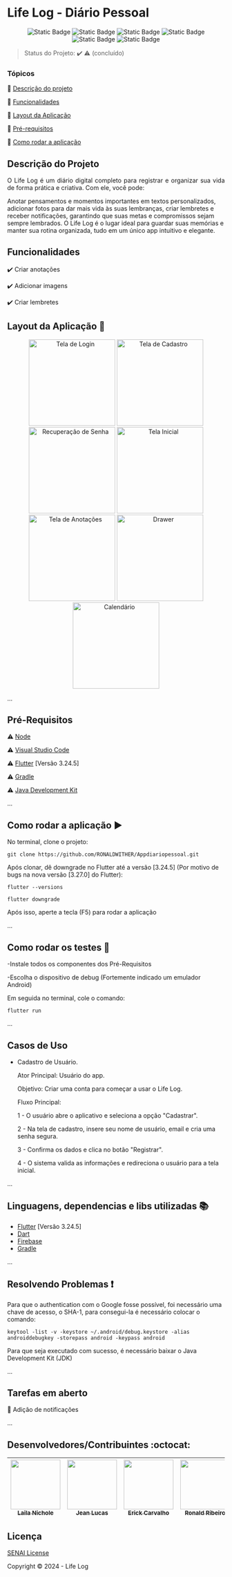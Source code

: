<h1>Life Log - Diário Pessoal</h1> 

<p align="center">
  <img alt="Static Badge" src="https://img.shields.io/badge/framework-blue?style=for-the-badge&logo=flutter&logoColor=blue&label=flutter&labelColor=black">
  <img alt="Static Badge" src="https://img.shields.io/badge/database-blue?style=for-the-badge&logo=firebase&logoColor=red&label=firebase&labelColor=black">
  <img alt="Static Badge" src="https://img.shields.io/badge/gradle-black?style=for-the-badge&logo=Gradle&logoColor=%2302303A">
  <img alt="Static Badge" src="https://img.shields.io/badge/3.7.0--232.0-blue?style=for-the-badge&logo=dart&logoColor=blue&label=dart&labelColor=black">
  <img alt="Static Badge" src="https://img.shields.io/badge/%3E50-blue?style=for-the-badge&label=testes&labelColor=black">
  <img alt="Static Badge" src="https://img.shields.io/badge/conclu%C3%ADdo-blue?style=for-the-badge&label=status&labelColor=black">
</p>

> Status do Projeto: :heavy_check_mark: :warning: (concluído)

### Tópicos 

:small_blue_diamond: [Descrição do projeto](#descrição-do-projeto)

:small_blue_diamond: [Funcionalidades](#funcionalidades)

:small_blue_diamond: [Layout da Aplicação](#layout-da-aplicação-dash)

:small_blue_diamond: [Pré-requisitos](#pré-requisitos)

:small_blue_diamond: [Como rodar a aplicação](#como-rodar-a-aplicação-arrow_forward)

## Descrição do Projeto 

<p align="justify">
  O Life Log é um diário digital completo para registrar e organizar sua vida de forma prática e criativa. Com ele, você pode:

Anotar pensamentos e momentos importantes em textos personalizados,
adicionar fotos para dar mais vida às suas lembranças,
criar lembretes e receber notificações, garantindo que suas metas e compromissos sejam sempre lembrados.
O Life Log é o lugar ideal para guardar suas memórias e manter sua rotina organizada, tudo em um único app intuitivo e elegante.
</p>

## Funcionalidades

:heavy_check_mark: Criar anotações

:heavy_check_mark: Adicionar imagens  

:heavy_check_mark: Criar lembretes  

## Layout da Aplicação :dash:

<p align="center">
  <img src="https://github.com/ErickDotZip/Quiz/blob/main/Life%20Log%20Tela%20de%20Login.jpeg?raw=true" alt="Tela de Login" width="200"/>
  <img src="https://github.com/ErickDotZip/Quiz/blob/main/Life%20Log%20Tela%20de%20Cadastro.jpeg?raw=true" alt="Tela de Cadastro" width="200"/>
  <img src="https://github.com/ErickDotZip/Quiz/blob/main/Life%20Log%20Recupera%C3%A7%C3%A3o%20de%20Senha.jpeg?raw=true" alt="Recuperação de Senha" width="200"/>
  <img src="https://github.com/ErickDotZip/Quiz/blob/main/Life%20Log%20Tela%20Inicial.jpeg?raw=true" alt="Tela Inicial" width="200"/>
  <img src="https://github.com/ErickDotZip/Quiz/blob/main/Life%20Log%20Tela%20de%20Anota%C3%A7%C3%B5es.jpeg?raw=true" alt="Tela de Anotações" width="200"/>
  <img src="https://github.com/ErickDotZip/Quiz/blob/main/Life%20Log%20Drawer.jpeg?raw=true" alt="Drawer" width="200"/>
  <img src="https://github.com/ErickDotZip/Quiz/blob/main/Life%20Log%20Calend%C3%A1rio.jpeg?raw=true" alt="Calendário" width="200"/>
</p>

... 
## Pré-Requisitos

:warning: [Node](https://nodejs.org/en/download/)

:warning: [Visual Studio Code](https://code.visualstudio.com)

:warning: [Flutter](https://www.flutter.dev) [Versão 3.24.5]

:warning: [Gradle](https://gradle.org)

:warning: [Java Development Kit](https://www.oracle.com/java/technologies/downloads/)

...
## Como rodar a aplicação :arrow_forward:

No terminal, clone o projeto: 

```
git clone https://github.com/RONALDWITHER/Appdiariopessoal.git
```
Após clonar, dê downgrade no Flutter até a versão [3.24.5] (Por motivo de bugs na nova versão [3.27.0] do Flutter):

```
flutter --versions
```
```
flutter downgrade
```

Após isso, aperte a tecla (F5) para rodar a aplicação

...
## Como rodar os testes :mag_right:

-Instale todos os componentes dos Pré-Requisitos

-Escolha o dispositivo de debug (Fortemente indicado um emulador Android)

Em seguida no terminal, cole o comando: 
```
flutter run
```

...
## Casos de Uso

- Cadastro de Usuário.

  Ator Principal: Usuário do app.

  Objetivo: Criar uma conta para começar a usar o Life Log.

  Fluxo Principal:

  1 - O usuário abre o aplicativo e seleciona a opção "Cadastrar".

  2 - Na tela de cadastro, insere seu nome de usuário, email e cria uma senha segura.
  
  3 - Confirma os dados e clica no botão "Registrar".

  4 - O sistema valida as informações e redireciona o usuário para a tela inicial.

...
## Linguagens, dependencias e libs utilizadas :books:

- [Flutter](https://www.flutter.dev) [Versão 3.24.5]
- [Dart](https://www.flutter.dev)
- [Firebase](https://firebase.google.com)
- [Gradle](https://gradle.org)

...
## Resolvendo Problemas :exclamation:

Para que o authentication com o Google fosse possível, foi necessário uma chave de acesso, o SHA-1, para consegui-la é necessário colocar o comando:

```
keytool -list -v -keystore ~/.android/debug.keystore -alias androiddebugkey -storepass android -keypass android
```

Para que seja executado com sucesso, é necessário baixar o Java Development Kit (JDK)

...
## Tarefas em aberto

:memo: Adição de notificações

...
## Desenvolvedores/Contribuintes :octocat:


| [<img src="https://avatars.githubusercontent.com/u/190425553?v=4" width=115><br><sub>Laila Nichole</sub>](https://github.com/nickSolia) |  [<img src="https://avatars.githubusercontent.com/u/165350183?v=4" width=115><br><sub>Jean Lucas</sub>](https://github.com/jeanPersil) |  [<img src="https://avatars.githubusercontent.com/u/160983221?v=4" width=115><br><sub>Erick Carvalho</sub>](https://github.com/ErickDotZip) | [<img src="https://avatars.githubusercontent.com/u/187022353?v=4" width=115><br><sub>Ronald Ribeiro</sub>](https://github.com/RONALDWITHER) | [<img src="https://avatars.githubusercontent.com/u/187021765?v=4" width=115><br><sub>Luís Felipe</sub>](https://github.com/felipekek) |
| :---: | :---: | :---: | :---: | :---:

## Licença 

[SENAI License](https://www.senaibahia.com.br)

Copyright :copyright: 2024 - Life Log
